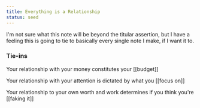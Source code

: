 ```yaml
---
title: Everything is a Relationship
status: seed
---
```


I'm not sure what this note will be beyond the titular assertion, but I have a feeling this is going to tie to basically every single note I make, if I want it to.

### Tie-ins

Your relationship with your money constitutes your [[budget]]

Your relationship with your attention is dictated by what you [[focus on]]

Your relationship to your own worth and work determines if you think you're [[faking it]]